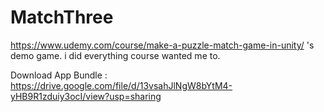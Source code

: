 # MatchThree
https://www.udemy.com/course/make-a-puzzle-match-game-in-unity/ 's demo game. i did everything course wanted me to.


Download App Bundle : https://drive.google.com/file/d/13vsahJlNgW8bYtM4-yHB9R1zduiy3ocI/view?usp=sharing
